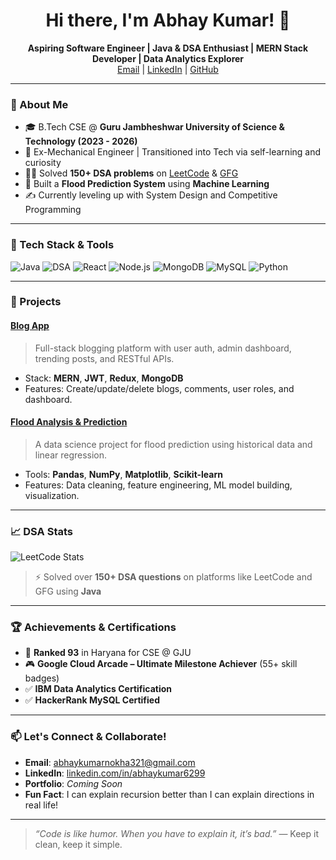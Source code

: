 <h1 align="center">Hi there, I'm Abhay Kumar! 👋</h1>

<p align="center">
  <b>Aspiring Software Engineer | Java & DSA Enthusiast | MERN Stack Developer | Data Analytics Explorer</b><br>
  <a href="mailto:abhaykumarnokha321@gmail.com">Email</a> |
  <a href="https://www.linkedin.com/in/abhaykumar6299">LinkedIn</a> |
  <a href="https://github.com/yourusername">GitHub</a>
</p>

---

### 🚀 About Me

- 🎓 B.Tech CSE @ **Guru Jambheshwar University of Science & Technology (2023 - 2026)**  
- 🧠 Ex-Mechanical Engineer | Transitioned into Tech via self-learning and curiosity  
- 👨‍💻 Solved **150+ DSA problems** on [LeetCode](https://leetcode.com/yourusername) & [GFG](https://auth.geeksforgeeks.org/user/yourusername)  
- 🌊 Built a **Flood Prediction System** using **Machine Learning**
- ✍️ Currently leveling up with System Design and Competitive Programming  

---

### 🧠 Tech Stack & Tools

![Java](https://img.shields.io/badge/Java-ED8B00?style=for-the-badge&logo=java&logoColor=white)
![DSA](https://img.shields.io/badge/DSA-%F0%9F%A7%91%E2%80%8D%F0%9F%92%BB-orange?style=for-the-badge)
![React](https://img.shields.io/badge/React-20232A?style=for-the-badge&logo=react&logoColor=61DAFB)
![Node.js](https://img.shields.io/badge/Node.js-339933?style=for-the-badge&logo=nodedotjs&logoColor=white)
![MongoDB](https://img.shields.io/badge/MongoDB-4EA94B?style=for-the-badge&logo=mongodb&logoColor=white)
![MySQL](https://img.shields.io/badge/MySQL-005C84?style=for-the-badge&logo=mysql&logoColor=white)
![Python](https://img.shields.io/badge/Python-3776AB?style=for-the-badge&logo=python&logoColor=white)

---

### 📌 Projects

#### [Blog App](https://github.com/yourusername/blog-app)
> Full-stack blogging platform with user auth, admin dashboard, trending posts, and RESTful APIs.

- Stack: **MERN**, **JWT**, **Redux**, **MongoDB**
- Features: Create/update/delete blogs, comments, user roles, and dashboard.

#### [Flood Analysis & Prediction](https://github.com/yourusername/flood-prediction)
> A data science project for flood prediction using historical data and linear regression.

- Tools: **Pandas**, **NumPy**, **Matplotlib**, **Scikit-learn**
- Features: Data cleaning, feature engineering, ML model building, visualization.

---

### 📈 DSA Stats

![LeetCode Stats](https://leetcard.jacoblin.cool/yourusername?ext=heatmap&theme=dark)

> ⚡ Solved over **150+ DSA questions** on platforms like LeetCode and GFG using **Java**

---

### 🏆 Achievements & Certifications

- 🥇 **Ranked 93** in Haryana for CSE @ GJU
- 🎮 **Google Cloud Arcade – Ultimate Milestone Achiever** (55+ skill badges)
- ✅ **IBM Data Analytics Certification**
- ✅ **HackerRank MySQL Certified**

---

### 📫 Let's Connect & Collaborate!

- **Email**: abhaykumarnokha321@gmail.com  
- **LinkedIn**: [linkedin.com/in/abhaykumar6299](https://www.linkedin.com/in/abhaykumar6299)  
- **Portfolio**: *Coming Soon*  
- **Fun Fact**: I can explain recursion better than I can explain directions in real life!

---

> *“Code is like humor. When you have to explain it, it’s bad.”* — Keep it clean, keep it simple.
